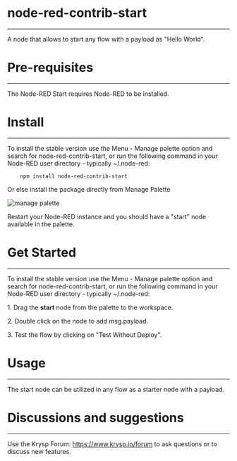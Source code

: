 # node-red-contrib-start
-------
A node that allows to start any flow with a payload as "Hello World".


# Pre-requisites
-------

The Node-RED Start requires Node-RED to be installed.

# Install
-------

To install the stable version use the Menu - Manage palette option and search for node-red-contrib-start, or run the following command in your Node-RED user directory - typically ~/.node-red: 

        npm install node-red-contrib-start

Or else install the package directly from Manage Palette


<img src='https://static.node.iopulsedev.net/ManagePalette.png' alt='manage palette'>

Restart your Node-RED instance and you should have a "start" node available in the palette.

# Get Started
-------

To install the stable version use the Menu - Manage palette option and search for node-red-contrib-start, or run the following command in your Node-RED user directory - typically ~/.node-red: 

<p>1. Drag the <b>start</b> node from the palette to the workspace.</p>
<p>2. Double click on the node to add msg.payload.</p>
<p>3. Test the flow by clicking on "Test Without Deploy".</p>

# Usage
-------

The start node can be utilized in any flow as a starter node with a payload.

# Discussions and suggestions
-------

Use the Krysp Forum: https://www.krysp.io/forum to ask questions or to discuss new features.